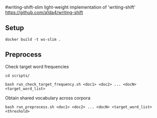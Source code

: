 #writing-shift-slim
light-weight implementation of 'writing-shift' https://github.com/a1da4/writing-shift

## Setup
```
docker build -t ws-slim .
```

## Preprocess
Check target word frequencies
```
cd scripts/

bash run_check_target_frequency.sh <doc1> <doc2> ... <docN> <target_word_list>
```

Obtain shared vocabulary across corpora
```
bash run_preprocess.sh <doc1> <doc2> ... <docN> <target_word_list> <threshold>
```

